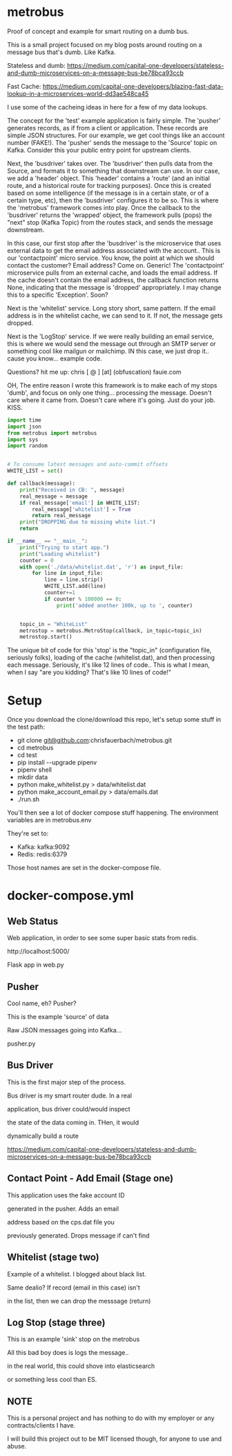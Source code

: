 # metrobus
Proof of concept and example for smart routing on a dumb bus.

This is a small project focused on my blog posts around routing on a message bus that's dumb.  Like Kafka. 

Stateless and dumb:  https://medium.com/capital-one-developers/stateless-and-dumb-microservices-on-a-message-bus-be78bca93ccb

Fast Cache:    https://medium.com/capital-one-developers/blazing-fast-data-lookup-in-a-microservices-world-dd3ae548ca45

I use some of the cacheing ideas in here for a few of my data lookups.

The concept for the 'test' example application is fairly simple.  The 'pusher' generates records, as if from a client or application.  These records are simple JSON structures.  For our example, we get cool things like an account number (FAKE!).  The 'pusher' sends the message to the 'Source' topic on Kafka.  Consider this your public entry point for upstream clients.

Next, the 'busdriver' takes over.  The 'busdriver' then pulls data from the Source, and formats it to something that downstream can use.  In our case, we add a 'header' object.  This 'header' contains a 'route' (and an initial route, and a historical route for tracking purposes).  Once this is created based on some intelligence (if the message is in a certain state, or of a certain type, etc), then the 'busdriver' configures it to be so.    This is where the 'metrobus' framework comes into play.  Once the callback to the 'busdriver' returns the 'wrapped' object, the framework pulls (pops) the "next" stop (Kafka Topic) from the routes stack, and sends the message downstream.

In this case, our first stop after the 'busdriver' is the microservice that uses external data to get the email address associated with the account..  This is our 'contactpoint' micro service.  You know, the point at which we should contact the customer?   Email address?    Come on. Generic!  The 'contactpoint' microservice pulls from an external cache, and loads the email address.  If the cache doesn't contain the email address, the callback function returns None, indicating that the message is 'dropped' appropriately.   I may change this to a specific 'Exception'.  Soon?

Next is the 'whitelist' service.  Long story short, same pattern.  If the email address is in the whitelist cache, we can send to it.  If not, the message gets dropped.

Next is the 'LogStop' service.  If we were really building an email service, this is where we would send the message out through an SMTP server or something cool like mailgun or mailchimp.  IN this case, we just drop it.. cause you know... example code.

Questions?   hit me up:    chris [ @    ] [at] (obfuscation)   fauie.com


OH, The entire reason I wrote this framework is to make each of my stops 'dumb', and focus on only one thing... processing the message.  Doesn't care where it came from.  Doesn't care where it's going.  Just do your job.  KISS.

```python
import time
import json
from metrobus import metrobus
import sys
import random


# To consume latest messages and auto-commit offsets
WHITE_LIST = set()

def callback(message):
    print("Received in CB: ", message)
    real_message = message
    if real_message['email'] in WHITE_LIST:
        real_message['whitelist'] = True
        return real_message
    print("DROPPING due to missing white list.")
    return

if __name__ == "__main__":
    print("Trying to start app.")
    print("Loading whitelist")
    counter = 0
    with open('./data/whitelist.dat', 'r') as input_file:
        for line in input_file:
            line = line.strip()
            WHITE_LIST.add(line)
            counter+=1
            if counter % 100000 == 0:
                print('added another 100k, up to ', counter)


    topic_in = "WhiteList"
    metrostop = metrobus.MetroStop(callback, in_topic=topic_in)
    metrostop.start()
```

The unique bit of code for this 'stop' is the "topic_in" (configuration file, seriously folks), loading of the cache (whitelist.dat), and then processing each message.  Seriously, it's like 12 lines of code.. This is what I mean, when I say "are you kidding? That's like 10 lines of code!"
 

# Setup

Once you download the clone/download this repo, let's setup some stuff in the test path:
- git clone git@github.com:chrisfauerbach/metrobus.git
- cd metrobus
- cd test
- pip install --upgrade pipenv
- pipenv shell
- mkdir data
- python make_whitelist.py > data/whitelist.dat
- python make_account_email.py  > data/emails.dat
- ./run.sh

You'll then see a lot of docker compose stuff happening.   The environment variables are in metrobus.env

They're set to:
- Kafka:  kafka:9092
- Redis:  redis:6379

Those host names are set in the docker-compose file.


# docker-compose.yml

  ## Web Status
  Web application, in order to see some super basic stats from redis.   

  http://localhost:5000/
   
  Flask app in web.py

  ## Pusher
  Cool name, eh? Pusher?

  This is the example 'source' of data

  Raw JSON messages going into Kafka...

  pusher.py

  ## Bus Driver

  This is the first major step of the process.

  Bus driver is my smart router dude.  In a real

  application, bus driver could/would inspect

  the state of the data coming in. THen, it would

  dynamically build a route

  https://medium.com/capital-one-developers/stateless-and-dumb-microservices-on-a-message-bus-be78bca93ccb

  ## Contact Point - Add Email (Stage one)

  This application uses the fake account ID

  generated in the pusher.  Adds an email

  address based on the cps.dat file you

  previously generated. Drops message if can't find

  ## Whitelist (stage two)

  Example of a whitelist.  I blogged about black list.

  Same dealio?  If record (email in this case) isn't

  in the list, then we can drop the messsage (return)

  ## Log Stop (stage three)

  This is an example 'sink' stop on the metrobus

  All this bad boy does is logs the message..

  in the real world, this could shove into elasticsearch

  or something less cool than ES.




## NOTE
This is a personal project and has nothing to do with my employer or any contracts/clients I have.     

I will build this project out to be MIT licensed though, for anyone to use and abuse.

